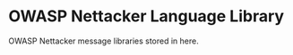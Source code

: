 OWASP Nettacker Language Library
================================

OWASP Nettacker message libraries stored in here.